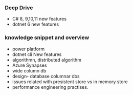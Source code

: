 
### Deep Drive
 - C# 8, 9,10,11 new features
 - dotnet 6 new features
 
### knowledge snippet and overview
 - power platform
 - dotnet cli New features
 - algorithmn, distributed algorithm  
 - Azure Synapses
 - wide column db
 - design- database columnar dbs
 - issues related with presistent store vs in memory store
 - performance engineering practises.
